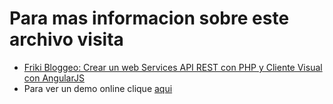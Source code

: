 # Para mas informacion sobre este archivo visita
* [Friki Bloggeo: Crear un web Services API REST con PHP y Cliente Visual con AngularJS](http://frikibloggeo.blogspot.com/2017/01/crear-un-web-service-api-rest-con-php-y.html)
* Para ver un demo online clique [aqui](http://frikibloggeo.esy.es/proyectos/api/)
